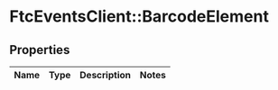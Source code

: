 # FtcEventsClient::BarcodeElement

## Properties
Name | Type | Description | Notes
------------ | ------------- | ------------- | -------------

